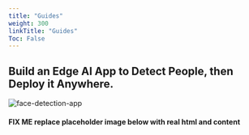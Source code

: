 ```yaml
---
title: "Guides"
weight: 300
linkTitle: "Guides"
Toc: False
---
```


## Build an Edge AI App to Detect People, then Deploy it Anywhere.

![face-detection-app](/images/Guides-home-hero.jpg)

#### FIX ME replace placeholder image below with real html and content

